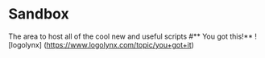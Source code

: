 # Sandbox
The area to host all of the cool new and useful scripts
#** You got this!**
![logolynx] (https://www.logolynx.com/topic/you+got+it)
